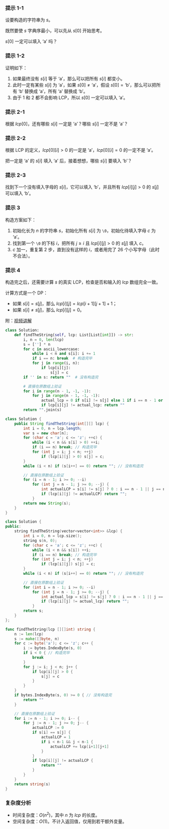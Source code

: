 ### 提示 1-1

设要构造的字符串为 $s$。

既然要使 $s$ 字典序最小，可以先从 $s[0]$ 开始思考。

$s[0]$ 一定可以填入 $\text{`a'}$ 吗？

### 提示 1-2

证明如下：

1. 如果最终没有 $s[i]$ 等于 $\text{`a'}$，那么可以把所有 $s[i]$ 都变小。
2. 此时一定有某些 $s[i]$ 为 $\text{`a'}$，如果 $s[0]\ne\text{`a'}$，假设 $s[0]=\text{`b'}$，那么可以把所有 $\text{`b'}$ 替换成 $\text{`a'}$，所有 $\text{`a'}$ 替换成 $\text{`b'}$。
3. 由于 1 和 2 都不会影响 LCP，所以 $s[0]$ 一定可以填入 $\text{`a'}$。

### 提示 2-1

根据 $\textit{lcp}[0]$，还有哪些 $s[i]$ 一定是 $\text{`a'}$？哪些 $s[i]$ 一定不是 $\text{`a'}$？

### 提示 2-2

根据 LCP 的定义，$\textit{lcp}[0][i]>0$ 的一定是 $\text{`a'}$，$\textit{lcp}[0][i]=0$ 的一定不是 $\text{`a'}$。

把一定是 $\text{`a'}$ 的 $s[i]$ 填入 $\text{`a'}$ 后，接着想想，哪些 $s[i]$ 要填入 $\text{`b'}$？

### 提示 2-3

找到下一个没有填入字母的 $s[i]$，它可以填入 $\text{`b'}$，并且所有 $\textit{lcp}[i][j]>0$ 的 $s[j]$ 可以填入 $\text{`b'}$。

### 提示 3

构造方案如下：

1. 初始化长为 $n$ 的字符串 $s$，初始化所有 $s[i]$ 为 `\0`，初始化待填入字母 $c$ 为 $\text{`a'}$。
2. 找到第一个 `\0` 的下标 $i$，把所有 $j\ge i$ 且 $\textit{lcp}[i][j]>0$ 的 $s[j]$ 填入 $c$。
3. $c$ 加一，重复第 2 步，直到没有这样的 $i$，或者用完了 $26$ 个小写字母（此时不合法）。

### 提示 4

构造完之后，还需要计算 $s$ 的真实 LCP，检查是否和输入的 $\textit{lcp}$ 数组完全一致。

计算方式是一个 DP：

- 如果 $s[i]=s[j]$，那么 $\textit{lcp}[i][j] = \textit{lcp}[i+1][j+1]+1$；
- 如果 $s[i]\ne s[j]$，那么 $\textit{lcp}[i][j] = 0$。

附：[视频讲解](https://www.bilibili.com/video/BV1jM411J7y7/)

```py [sol1-Python3]
class Solution:
    def findTheString(self, lcp: List[List[int]]) -> str:
        i, n = 0, len(lcp)
        s = [''] * n
        for c in ascii_lowercase:
            while i < n and s[i]: i += 1
            if i == n: break  # 构造完毕
            for j in range(i, n):
                if lcp[i][j]:
                    s[j] = c
        if '' in s: return ""  # 没有构造完

        # 直接在原数组上验证
        for i in range(n - 1, -1, -1):
            for j in range(n - 1, -1, -1):
                actual_lcp = 0 if s[i] != s[j] else 1 if i == n - 1 or j == n - 1 else lcp[i + 1][j + 1] + 1
                if lcp[i][j] != actual_lcp: return ""
        return "".join(s)
```

```java [sol1-Java]
class Solution {
    public String findTheString(int[][] lcp) {
        int i = 0, n = lcp.length;
        var s = new char[n];
        for (char c = 'a'; c <= 'z'; ++c) {
            while (i < n && s[i] > 0) ++i;
            if (i == n) break; // 构造完毕
            for (int j = i; j < n; ++j)
                if (lcp[i][j] > 0) s[j] = c;
        }
        while (i < n) if (s[i++] == 0) return ""; // 没有构造完

        // 直接在原数组上验证
        for (i = n - 1; i >= 0; --i)
            for (int j = n - 1; j >= 0; --j) {
                int actualLCP = s[i] != s[j] ? 0 : i == n - 1 || j == n - 1 ? 1 : lcp[i + 1][j + 1] + 1;
                if (lcp[i][j] != actualLCP) return "";
            }
        return new String(s);
    }
}
```

```cpp [sol1-C++]
class Solution {
public:
    string findTheString(vector<vector<int>> &lcp) {
        int i = 0, n = lcp.size();
        string s(n, 0);
        for (char c = 'a'; c <= 'z'; ++c) {
            while (i < n && s[i]) ++i;
            if (i == n) break; // 构造完毕
            for (int j = i; j < n; ++j)
                if (lcp[i][j]) s[j] = c;
        }
        while (i < n) if (s[i++] == 0) return ""; // 没有构造完

        // 直接在原数组上验证
        for (int i = n - 1; i >= 0; --i)
            for (int j = n - 1; j >= 0; --j) {
                int actual_lcp = s[i] != s[j] ? 0 : i == n - 1 || j == n - 1 ? 1 : lcp[i + 1][j + 1] + 1;
                if (lcp[i][j] != actual_lcp) return "";
            }
        return s;
    }
};
```

```go [sol1-Go]
func findTheString(lcp [][]int) string {
	n := len(lcp)
	s := make([]byte, n)
	for c := byte('a'); c <= 'z'; c++ {
		i := bytes.IndexByte(s, 0)
		if i < 0 { // 构造完毕
			break
		}
		for j := i; j < n; j++ {
			if lcp[i][j] > 0 {
				s[j] = c
			}
		}
	}
	if bytes.IndexByte(s, 0) >= 0 { // 没有构造完
		return ""
	}

	// 直接在原数组上验证
	for i := n - 1; i >= 0; i-- {
		for j := n - 1; j >= 0; j-- {
			actualLCP := 0
			if s[i] == s[j] {
				actualLCP = 1
				if i < n-1 && j < n-1 {
					actualLCP += lcp[i+1][j+1]
				}
			}
			if lcp[i][j] != actualLCP {
				return ""
			}
		}
	}
	return string(s)
}
```

### 复杂度分析

- 时间复杂度：$O(n^2)$，其中 $n$ 为 $\textit{lcp}$ 的长度。
- 空间复杂度：$O(1)$。不计入返回值，仅用到若干额外变量。
